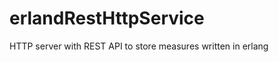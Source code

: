 erlandRestHttpService
=====================

HTTP server with REST API to store measures written in erlang
